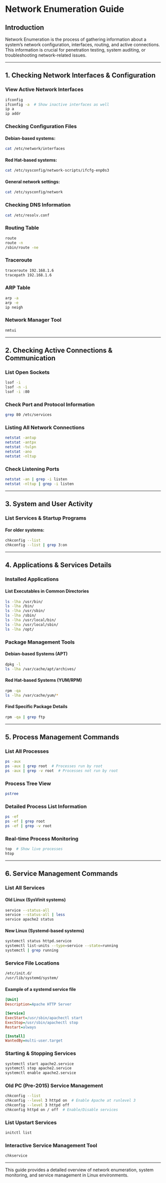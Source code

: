 # Network Enumeration Guide

## Introduction
Network Enumeration is the process of gathering information about a system’s network configuration, interfaces, routing, and active connections. This information is crucial for penetration testing, system auditing, or troubleshooting network-related issues.

---
## 1. Checking Network Interfaces & Configuration

### View Active Network Interfaces
```sh
ifconfig
ifconfig -a  # Show inactive interfaces as well
ip a
ip addr
```

### Checking Configuration Files
#### Debian-based systems:
```sh
cat /etc/network/interfaces
```
#### Red Hat-based systems:
```sh
cat /etc/sysconfig/network-scripts/ifcfg-enp0s3
```
#### General network settings:
```sh
cat /etc/sysconfig/network
```

### Checking DNS Information
```sh
cat /etc/resolv.conf
```

### Routing Table
```sh
route
route -n
/sbin/route -ne
```

### Traceroute
```sh
traceroute 192.168.1.6
tracepath 192.168.1.6
```

### ARP Table
```sh
arp -a
arp -e
ip neigh
```

### Network Manager Tool
```sh
nmtui
```

---
## 2. Checking Active Connections & Communication

### List Open Sockets
```sh
lsof -i
lsof -n -i
lsof -i :80
```

### Check Port and Protocol Information
```sh
grep 80 /etc/services
```

### Listing All Network Connections
```sh
netstat -antup
netstat -antpx
netstat -tulpn
netstat -ano
netstat -nltup
```

### Check Listening Ports
```sh
netstat -an | grep -i listen
netstat -nltup | grep -i listen
```

---
## 3. System and User Activity

### List Services & Startup Programs
#### For older systems:
```sh
chkconfig --list
chkconfig --list | grep 3:on
```

---
## 4. Applications & Services Details

### Installed Applications
#### List Executables in Common Directories
```sh
ls -lha /usr/bin/
ls -lha /bin/
ls -lha /usr/sbin/
ls -lha /sbin/
ls -lha /usr/local/bin/
ls -lha /usr/local/sbin/
ls -lha /opt/
```

### Package Management Tools
#### Debian-based Systems (APT)
```sh
dpkg -l
ls -lha /var/cache/apt/archives/
```

#### Red Hat-based Systems (YUM/RPM)
```sh
rpm -qa
ls -lha /var/cache/yum/*
```

#### Find Specific Package Details
```sh
rpm -qa | grep ftp
```

---
## 5. Process Management Commands

### List All Processes
```sh
ps -aux
ps -aux | grep root  # Processes run by root
ps -aux | grep -v root  # Processes not run by root
```

### Process Tree View
```sh
pstree
```

### Detailed Process List Information
```sh
ps -ef
ps -ef | grep root
ps -ef | grep -v root
```

### Real-time Process Monitoring
```sh
top  # Show live processes
htop
```

---
## 6. Service Management Commands

### List All Services
#### Old Linux (SysVinit systems)
```sh
service --status-all
service --status-all | less
service apache2 status
```

#### New Linux (Systemd-based systems)
```sh
systemctl status httpd.service
systemctl list-units --type=service --state=running
systemctl | grep running
```

### Service File Locations
```sh
/etc/init.d/
/usr/lib/systemd/system/
```

#### Example of a systemd service file
```ini
[Unit]
Description=Apache HTTP Server

[Service]
ExecStart=/usr/sbin/apachectl start
ExecStop=/usr/sbin/apachectl stop
Restart=always

[Install]
WantedBy=multi-user.target
```

### Starting & Stopping Services
```sh
systemctl start apache2.service
systemctl stop apache2.service
systemctl enable apache2.service
```

### Old PC (Pre-2015) Service Management
```sh
chkconfig --list
chkconfig --level 3 httpd on  # Enable Apache at runlevel 3
chkconfig --level 3 httpd off
chkconfig httpd on / off  # Enable/Disable services
```

### List Upstart Services
```sh
initctl list
```

### Interactive Service Management Tool
```sh
chkservice
```

---
This guide provides a detailed overview of network enumeration, system monitoring, and service management in Linux environments.



